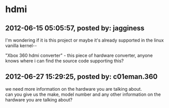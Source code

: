 # hdmi

## 2012-06-15 05:05:57, posted by: jagginess

I'm wondering if it is this project or maybe it's already supported in the linux vanilla kernel--  
   
 "Xbox 360 hdmi converter" - this piece of hardware converter, anyone knows where i can find the source code supporting this?

## 2012-06-27 15:29:25, posted by: c01eman.360

we need more information on the hardware you are talking about.  
 can you give us the make, model number and any other information on the hardware you are talking about?